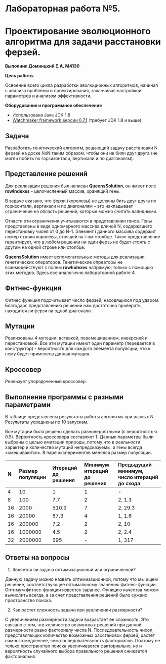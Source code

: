 ﻿# <a name="xb74fee5d1158fd9a3f3a54e8571f3bb0214b050"></a>**Лабораторная работа №5.**
# **Проектирование эволюционного алгоритма для задачи расстановки ферзей.**

<a name="цель-работы"></a>**Выполнил Домницкий Е.А. М4130**

**Цель работы**

Освоение всего цикла разработки эволюционных алгоритмов, начиная с анализа проблемы и проектирования, заканчивая настройкой параметров и анализом эффективности.

<a name="оборудование-и-программное-обеспечение"></a>**Оборудование и программное обеспечение**

- Использована Java JDK 1.8
- [Watchmaker framework версии 0.7.1](https://github.com/dwdyer/watchmaker) (требует JDK 1.8 и выше)
## <a name="задача"></a>**Задача**
Разработать генетический алгоритм, решающий задачу расстановки N ферзей на доске NxN таким образом, чтобы они не били друг друга (не могли побить по горзизонтали, вертикали и по диагоналям).
## <a name="представление-решений-queenssolution"></a>**Представление решений** 
Для реализации решения был написан **QueensSolution**, он имеет поле **rowIndexes** - целочисленный массив, хранящий гены. 

В задаче сказано, что ферзи (королевы) не должны бить друг друга по горизонтали, вертикали и по диагоналям – это накладывает ограничение на область решений, которые можно считать валидными.

Отчасти эти ограничения учитываются в представлении генов. Гены представлены в виде одномерного массива длиной N, содержащего перестановку чисел от 0 до N-1. Элемент i данного массива содержит номер строки королевы, стоящей на i-ом столбце. Такое представление гарантирует, что в любом решении ни один ферзь не будет стоять с другим на одной строке или столбце.

**QueensSolution** имеет вспомогательные методы для реализации генетических операторов. Генетические опреаторы не взаимодействуют с полем **rowIndexes** напрямую: только с помощью этих методов. Здесь все аналогично лабораторной работе 4.
## <a name="фитнес-функция-queensfitnessfunction"></a>**Фитнес-функция** 
Фитнес функция подсчитывает число ферзей, находящихся под ударом. Благодаря представлению решений нам достаточно проверять, находятся ли ферзи на одной диагонали<a name="терминация"></a>.
## <a name="x90700534f0189a53fccb436b0a0651cf2694d00"></a>**Мутации** 
Реализованы 4 мутации: вставкой, перемешиванием, инверсией и перестановкой. Все эти мутации имеют один параметр (передается в конструктор) - вероятность для каждого элемента популяции, что к нему будет применена данная мутация.
## <a name="кроссовер-queenscrossover"></a>**Кроссовер** 
Реализует упорядоченный кроссовер.
## <a name="результаты-экспериментов"></a>**Выполнение программы с разными параметрами**
В таблице представлены результаты работы алгоритма при разных N. Результаты усреднены по 10 запускам.

Все мутации было решено сделать равновероятными (с вероятностью 0.5). Вероятность кроссовера составляет 1. Данные параметры были выбраны с целью имитации природы, потому что в реальности характер и количество мутаций непредсказуемы, а гены всегда «смешиваются». В паре экспериментов менялся размер популяции.

|N|Размер популяции|Итераций до решения|Минимум итераций до решения|Предыдущий минимум, число итераций до схода|
| :- | :- | :- | :- | :- |
|4|10|1|1|-|
|8|100|7\.7|2|2, 1.3|
|16|2000|510\.9|7|2, 29.3|
|16|20000|67\.3|4|1, 1.6|
|16|200000|7\.2|2|2, 10|
|16|1000000|4\.5|2|2, 2.4|
|32|2000000|695|-|1, 317|
## <a name="ответы-на-вопросы"></a>**Ответы на вопросы**
1. Является ли задача оптимизационной или ограниченной?

Данную задачу можно назвать оптимизационной, потому что мы ищем решение, соответствующее оптимальному значению фитнес-функции. Оптимум фитнес-функции известен заранее. Функцию качества можем вычислить всегда, а за счет представления решений было сужено пространство поиска.

2. Как растет сложность задачи при увеличении размерности?

С увеличением размерности задачи возрастает ее сложность. Это связано с тем, что количество возможных решений при данной размерности равно факториалу числа N. Последовательность чисел, представляющих количество возможных расстановок ферзей, растет намного медленнее, чем последовательность факториалов. Поэтому не только пространство поиска увеличивается факториально, но и вероятность случайного выбора правильного решения снижается факториально.

